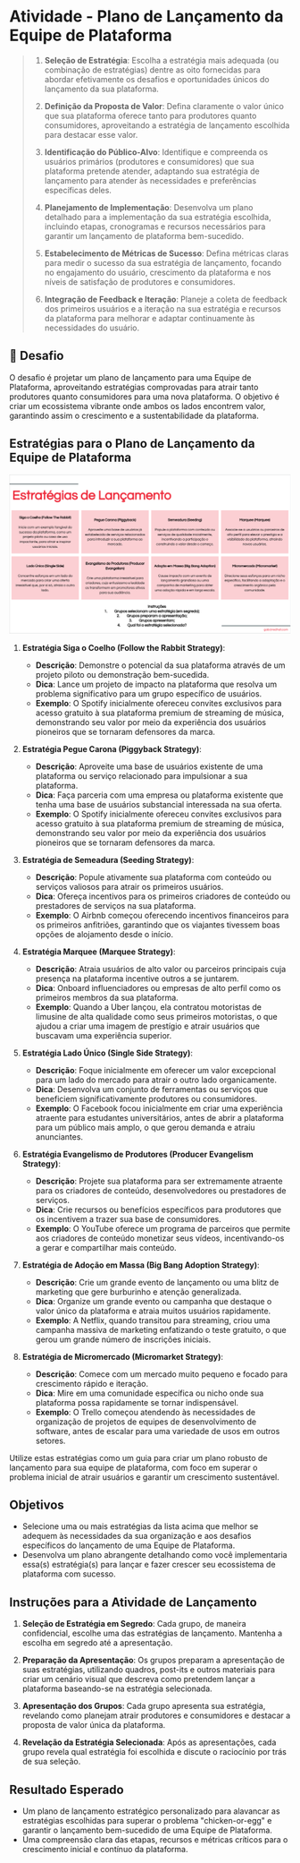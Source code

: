 # Atividade - Plano de Lançamento da Equipe de Plataforma

> 1. **Seleção de Estratégia**: Escolha a estratégia mais adequada (ou combinação de estratégias) dentre as oito fornecidas para abordar efetivamente os desafios e oportunidades únicos do lançamento da sua plataforma.
>
> 2. **Definição da Proposta de Valor**: Defina claramente o valor único que sua plataforma oferece tanto para produtores quanto consumidores, aproveitando a estratégia de lançamento escolhida para destacar esse valor.
>
> 3. **Identificação do Público-Alvo**: Identifique e compreenda os usuários primários (produtores e consumidores) que sua plataforma pretende atender, adaptando sua estratégia de lançamento para atender às necessidades e preferências específicas deles.
>
> 4. **Planejamento de Implementação**: Desenvolva um plano detalhado para a implementação da sua estratégia escolhida, incluindo etapas, cronogramas e recursos necessários para garantir um lançamento de plataforma bem-sucedido.
>
> 5. **Estabelecimento de Métricas de Sucesso**: Defina métricas claras para medir o sucesso da sua estratégia de lançamento, focando no engajamento do usuário, crescimento da plataforma e nos níveis de satisfação de produtores e consumidores.
>
> 6. **Integração de Feedback e Iteração**: Planeje a coleta de feedback dos primeiros usuários e a iteração na sua estratégia e recursos da plataforma para melhorar e adaptar continuamente às necessidades do usuário.

## 🚨 Desafio

O desafio é projetar um plano de lançamento para uma Equipe de Plataforma, aproveitando estratégias comprovadas para atrair tanto produtores quanto consumidores para uma nova plataforma. O objetivo é criar um ecossistema vibrante onde ambos os lados encontrem valor, garantindo assim o crescimento e a sustentabilidade da plataforma.

## Estratégias para o Plano de Lançamento da Equipe de Plataforma

![Estratégias de Lançamento](../../images/challenges/launch/platform_launch.png)

1. **Estratégia Siga o Coelho (Follow the Rabbit Strategy)**:
   - **Descrição**: Demonstre o potencial da sua plataforma através de um projeto piloto ou demonstração bem-sucedida.
   - **Dica**: Lance um projeto de impacto na plataforma que resolva um problema significativo para um grupo específico de usuários.
   - **Exemplo**: O Spotify inicialmente ofereceu convites exclusivos para acesso gratuito à sua plataforma premium de streaming de música, demonstrando seu valor por meio da experiência dos usuários pioneiros que se tornaram defensores da marca.

2. **Estratégia Pegue Carona (Piggyback Strategy)**:
   - **Descrição**: Aproveite uma base de usuários existente de uma plataforma ou serviço relacionado para impulsionar a sua plataforma.
   - **Dica**: Faça parceria com uma empresa ou plataforma existente que tenha uma base de usuários substancial interessada na sua oferta.
   - **Exemplo**: O Spotify inicialmente ofereceu convites exclusivos para acesso gratuito à sua plataforma premium de streaming de música, demonstrando seu valor por meio da experiência dos usuários pioneiros que se tornaram defensores da marca.

3. **Estratégia de Semeadura (Seeding Strategy)**:
   - **Descrição**: Popule ativamente sua plataforma com conteúdo ou serviços valiosos para atrair os primeiros usuários.
   - **Dica**: Ofereça incentivos para os primeiros criadores de conteúdo ou prestadores de serviços na sua plataforma.
   - **Exemplo**: O Airbnb começou oferecendo incentivos financeiros para os primeiros anfitriões, garantindo que os viajantes tivessem boas opções de alojamento desde o início.

4. **Estratégia Marquee (Marquee Strategy)**:
   - **Descrição**: Atraia usuários de alto valor ou parceiros principais cuja presença na plataforma incentive outros a se juntarem.
   - **Dica**: Onboard influenciadores ou empresas de alto perfil como os primeiros membros da sua plataforma.
   - **Exemplo**: Quando a Uber lançou, ela contratou motoristas de limusine de alta qualidade como seus primeiros motoristas, o que ajudou a criar uma imagem de prestígio e atrair usuários que buscavam uma experiência superior.

5. **Estratégia Lado Único (Single Side Strategy)**:
   - **Descrição**: Foque inicialmente em oferecer um valor excepcional para um lado do mercado para atrair o outro lado organicamente.
   - **Dica**: Desenvolva um conjunto de ferramentas ou serviços que beneficiem significativamente produtores ou consumidores.
   - **Exemplo**: O Facebook focou inicialmente em criar uma experiência atraente para estudantes universitários, antes de abrir a plataforma para um público mais amplo, o que gerou demanda e atraiu anunciantes.

6. **Estratégia Evangelismo de Produtores (Producer Evangelism Strategy)**:
   - **Descrição**: Projete sua plataforma para ser extremamente atraente para os criadores de conteúdo, desenvolvedores ou prestadores de serviços.
   - **Dica**: Crie recursos ou benefícios específicos para produtores que os incentivem a trazer sua base de consumidores.
   - **Exemplo**: O YouTube oferece um programa de parceiros que permite aos criadores de conteúdo monetizar seus vídeos, incentivando-os a gerar e compartilhar mais conteúdo.

7. **Estratégia de Adoção em Massa (Big Bang Adoption Strategy)**:
   - **Descrição**: Crie um grande evento de lançamento ou uma blitz de marketing que gere burburinho e atenção generalizada.
   - **Dica**: Organize um grande evento ou campanha que destaque o valor único da plataforma e atraia muitos usuários rapidamente.
   - **Exemplo**: A Netflix, quando transitou para streaming, criou uma campanha massiva de marketing enfatizando o teste gratuito, o que gerou um grande número de inscrições iniciais.

8. **Estratégia de Micromercado (Micromarket Strategy)**:
   - **Descrição**: Comece com um mercado muito pequeno e focado para crescimento rápido e iteração.
   - **Dica**: Mire em uma comunidade específica ou nicho onde sua plataforma possa rapidamente se tornar indispensável.
   - **Exemplo**: O Trello começou atendendo às necessidades de organização de projetos de equipes de desenvolvimento de software, antes de escalar para uma variedade de usos em outros setores.

Utilize estas estratégias como um guia para criar um plano robusto de lançamento para sua equipe de plataforma, com foco em superar o problema inicial de atrair usuários e garantir um crescimento sustentável.

## Objetivos

- Selecione uma ou mais estratégias da lista acima que melhor se adequem às necessidades da sua organização e aos desafios específicos do lançamento de uma Equipe de Plataforma.
- Desenvolva um plano abrangente detalhando como você implementaria essa(s) estratégia(s) para lançar e fazer crescer seu ecossistema de plataforma com sucesso.

## Instruções para a Atividade de Lançamento

1. **Seleção de Estratégia em Segredo**: Cada grupo, de maneira confidencial, escolhe uma das estratégias de lançamento. Mantenha a escolha em segredo até a apresentação.

2. **Preparação da Apresentação**: Os grupos preparam a apresentação de suas estratégias, utilizando quadros, post-its e outros materiais para criar um cenário visual que descreva como pretendem lançar a plataforma baseando-se na estratégia selecionada.

3. **Apresentação dos Grupos**: Cada grupo apresenta sua estratégia, revelando como planejam atrair produtores e consumidores e destacar a proposta de valor única da plataforma.

4. **Revelação da Estratégia Selecionada**: Após as apresentações, cada grupo revela qual estratégia foi escolhida e discute o raciocínio por trás de sua seleção.

## Resultado Esperado

- Um plano de lançamento estratégico personalizado para alavancar as estratégias escolhidas para superar o problema "chicken-or-egg" e garantir o lançamento bem-sucedido de uma Equipe de Plataforma.
- Uma compreensão clara das etapas, recursos e métricas críticos para o crescimento inicial e contínuo da plataforma.
